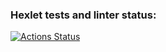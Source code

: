 ### Hexlet tests and linter status:
[![Actions Status](https://github.com/avp000001/ansible-project-76/workflows/hexlet-check/badge.svg)](https://github.com/avp000001/ansible-project-76/actions)